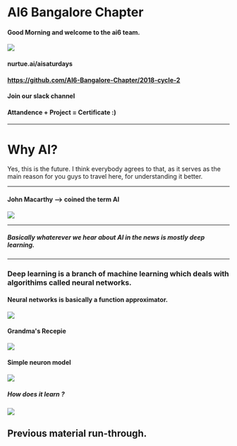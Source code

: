 # AI6 Bangalore Chapter

#### Good Morning and welcome to the ai6 team.

![](https://sayingimages.com/wp-content/uploads/welcome-to-the-team-meme.jpg)

#### nurtue.ai/aisaturdays
#### https://github.com/AI6-Bangalore-Chapter/2018-cycle-2
#### Join our slack channel
#### Attandence + Project = Certificate :)
-----
# Why AI?

Yes, this is the future. I think everybody agrees to that, as it serves as the main reason for you guys to travel here, for understanding it better.

------
#### John Macarthy --> coined the term AI

![](https://i.ytimg.com/vi/kL6J3y9ZCRQ/maxresdefault.jpg)

------
##### Basically whaterever we hear about AI in the news is mostly deep learning.
------

### Deep learning is a branch of machine learning which deals with algorithims called neural networks.

#### Neural networks is basically a function approximator.

![](https://cdn-images-1.medium.com/max/2000/1*bhFifratH9DjKqMBTeQG5A.gif)

#### Grandma's Recepie
![](https://media.giphy.com/media/DNTxgzukJ0L84/giphy.gif)

#### Simple neuron model
![](http://cs231n.github.io/assets/nn1/neuron_model.jpeg)

##### How does it learn ?
![](http://4.bp.blogspot.com/_gHN52xJ15r0/RgaEzIYHyDI/AAAAAAAAADk/ChxceKbcouo/s1600/animate_ANN.gif)

##### 

## Previous material run-through.
